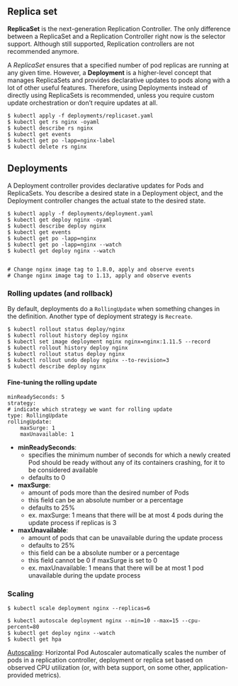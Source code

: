 ## Replica set

**ReplicaSet** is the next-generation Replication Controller. The only difference between a ReplicaSet and a Replication Controller right now is the selector support. Although still supported, Replication controllers are not recommended anymore.

A *ReplicaSet* ensures that a specified number of pod replicas are running at any given time. However, a **Deployment** is a higher-level concept that manages ReplicaSets and provides declarative updates to pods along with a lot of other useful features. Therefore, using Deployments instead of directly using ReplicaSets is recommended, unless you require custom update orchestration or don’t require updates at all. 

```
$ kubectl apply -f deployments/replicaset.yaml
$ kubectl get rs nginx -oyaml
$ kubectl describe rs nginx
$ kubectl get events
$ kubectl get po -lapp=nginx-label
$ kubectl delete rs nginx
```

## Deployments

A Deployment controller provides declarative updates for Pods and ReplicaSets. You describe a desired state in a Deployment object, and the Deployment controller changes the actual state to the desired state.

```
$ kubectl apply -f deployments/deployment.yaml
$ kubectl get deploy nginx -oyaml
$ kubectl describe deploy nginx
$ kubectl get events
$ kubectl get po -lapp=nginx
$ kubectl get po -lapp=nginx --watch
$ kubectl get deploy nginx --watch


# Change nginx image tag to 1.8.0, apply and observe events
# Change nginx image tag to 1.13, apply and observe events
```

### Rolling updates (and rollback)

By default, deployments do a `RollingUpdate` when something changes in the definition. Another type of deployment strategy is `Recreate`.

```
$ kubectl rollout status deploy/nginx
$ kubectl rollout history deploy nginx
$ kubectl set image deployment nginx nginx=nginx:1.11.5 --record
$ kubectl rollout history deploy nginx
$ kubectl rollout status deploy nginx
$ kubectl rollout undo deploy nginx --to-revision=3
$ kubectl describe deploy nginx
```

#### Fine-tuning the rolling update

```
minReadySeconds: 5
strategy:
# indicate which strategy we want for rolling update
type: RollingUpdate
rollingUpdate:
    maxSurge: 1
    maxUnavailable: 1
```

* **minReadySeconds**:
    * specifies the minimum number of seconds for which a newly created Pod should be ready without any of its containers crashing, for it to be considered available
    * defaults to 0
* **maxSurge**:
    * amount of pods more than the desired number of Pods
    * this field can be an absolute number or a percentage
    * defaults to 25%
    * ex. maxSurge: 1 means that there will be at most 4 pods during the update process if replicas is 3
* **maxUnavailable**:
    * amount of pods that can be unavailable during the update process
    * defaults to 25%
    * this field can be a absolute number or a percentage
    * this field cannot be 0 if maxSurge is set to 0
    * ex. maxUnavailable: 1 means that there will be at most 1 pod unavailable during the update process


### Scaling

```
$ kubectl scale deployment nginx --replicas=6

$ kubectl autoscale deployment nginx --min=10 --max=15 --cpu-percent=80
$ kubectl get deploy nginx --watch
$ kubectl get hpa
```
[Autoscaling](https://kubernetes.io/docs/tasks/run-application/horizontal-pod-autoscale-walkthrough/): Horizontal Pod Autoscaler automatically scales the number of pods in a replication controller, deployment or replica set based on observed CPU utilization (or, with beta support, on some other, application-provided metrics).
